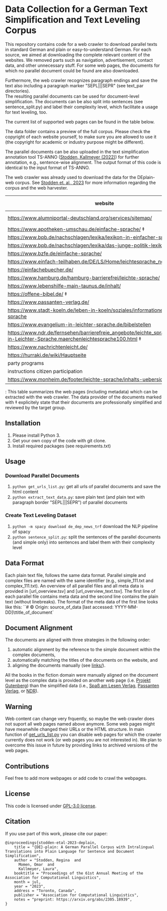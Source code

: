 # Data Collection for a German Text Simplification and Text Leveling Corpus
This repository contains code for a web crawler to download parallel texts in standard German and plain or easy-to-understand German. For each source, we aimed at downloading the
complete relevant content of the websites. We removed parts such as navigation, advertisement, contact data, and other unnecessary stuff.
For some web pages, the documents for which no parallel document could be found are also downloaded. 

Furthermore, the web crawler recognizes paragraph endings and save the text also including a paragraph marker "SEPL|||SEPR" (see text_par directories).  
The resulting parallel documents can be used for document-level simplification. 
The documents can be also split into sentences (see sentence_split.py) and label their complexity level, which facilitate a usage for text leveling, too.

The current list of supported web pages can be found in the table below.

The data folder contains a preview of the full corpus. 
Please check the copyright of each website yourself, to make sure you are allowed to use it (the copyright for academic or industry purpose might be different). 

The parallel documents can be also uploaded in the text simplification annotation tool TS-ANNO ([Stodden, Kallmeyer (2022)](https://github.com/rstodden/TS_annotation_tool)) for further annotation, e.g., sentence-wise alignment. 
The output format of this code is identical to the input format of TS-ANNO.

The web crawler was already used to download the data for the DEplain-web corpus. See [Stodden et. al., 2023](https://github.com/rstodden/DEPlain) for more information regarding the corpus and the web harvester.




| website                                                                                                                         | simple level | complex level | domain           | copyright | status   |
|---------------------------------------------------------------------------------------------------------------------------------|--------------|---------------|------------------|--------|----------|
| https://www.alumniportal-deutschland.org/services/sitemap/                                                                      | A2           | B2            | language learner |  | &#9940;  |
| https://www.apotheken-umschau.de/einfache-sprache/     ‡                                                                          | B1           | C2            | biomed           | x | &#9989; |
| https://www.bpb.de/nachschlagen/lexika/lexikon-in-einfacher-sprache/                                                            | A2/B1        | C2            | politics         | x | &#9680;|
| https://www.bpb.de/nachschlagen/lexika/das-junge-politik-lexikon/                                                               | children_6   | C2            | politics         | x | &#9680; |
| https://www.bzfe.de/einfache-sprache/                                                                                           | A2/B1        | C2            | health/food      | x | &#9989; |
| https://www.einfach-teilhaben.de/DE/LS/Home/leichtesprache_node.html                                                            | A1           | C2            | web              | x | &#9989; |
| https://einfachebuecher.de/                                                                                                     | A2/B1        | C2            | fiction          | x | &#9989; |
| https://www.hamburg.de/hamburg-barrierefrei/leichte-sprache/                                                                    | A1           | C2            | web              | x | &#9989; |
| https://www.lebenshilfe-main-taunus.de/inhalt/                                                                                  | A1           | C2            | accessibility    | x | &#9989; |
| https://offene-bibel.de/  ‡                                                                                                      | A1           | C2            | bible            | x | &#9989; |
| https://www.passanten-verlag.de/                                                                                                | A2/B1        | C2            | fiction          | x | &#9989; |
| https://www.stadt-koeln.de/leben-in-koeln/soziales/informationen-leichter-sprache                                               | A1           | C2            | web              | x | &#9989; |
| https://www.evangelium-in-leichter-sprache.de/bibelstellen                                                                      | A1           | C2            | bible            | x | &#11036; |
| https://www.ndr.de/fernsehen/barrierefreie_angebote/leichte_sprache/Maerchen-in-Leichter-Sprache,maerchenleichtesprache100.html ‡ | A1 | C2 | fiction          | x | &#9989; |
| https://www.nachrichtenleicht.de/                                                                                               | A1 |  | news             | x | &#11036; |
| https://hurraki.de/wiki/Hauptseite                                                                                              | A1 | | wiki             | x | &#11036; |
| party programs                                                                                                                  | A1 | | politics         | x | &#11036; |
| instructions citizen participation                                                                                              | A1 | | politics         | x | &#11036; |
| https://www.monheim.de/footer/leichte-sprache/inhalts-uebersicht | A1 | C2 | web |x | &#11036; |

: This table summarizes the web pages (including metadata) which can be extracted with the web crawler. The data provider of the documents marked with ‡ explicitely state that their
documents are professionally simplified and reviewed by the target group.


## Installation
1) Please install Python 3.
2) Get your own copy of the code with git clone.
3) Install required packages (see requirements.txt)

## Usage
### Download Parallel Documents
1)  ``python get_urls_list.py``: get all urls of parallel documents and save the html content
2) ``python extract_text_data.py``: save plain text (and plain text with paragraph border "SEPL|||SEPR") of parallel documents

### Create Text Leveling Dataset 
1) ``python -m spacy download de_dep_news_trf`` download the NLP pipeline of spacy
2) ``python sentence_split.py``: split the sentences of the parallel documents (and simple only) into sentences and label them with their complexity level

## Data Format
Each plain text file, follows the same data format. Parallel simple and complex files are named with the same identifier (e.g., simple_111.txt and complex_111.txt). 
An overview of all parallel files and all meta data is provided in [url_overview.tsv] and [url_overview_text.tsv].
The first line of each parallel file contains meta data and the second line contains the plain text (without linebreaks).
The format of the meta data of the first line looks like this: 
``# © Origin: source_of_data [last accessed: YYYY-MM-DD]\ttitle_of_document` 

## Document Alignment
The documents are aligned with three strategies in the following order: 
1) automatic alignment by the reference to the simple document within the complex documents, 
2) automatically matching the titles of the documents on the website, and 
3) aligning the documents manually (see [links/](https://github.com/rstodden/data_collection_german_simplification/tree/master/links)). 

All the books in the fiction domain were manually aligned on the document level as the complex data is provided on another web page (i.e. [Projekt Gutenberg](https://www.projekt-gutenberg.org/)) than the simplified data (i.e., [Spaß am Lesen Verlag](https://einfachebuecher.de/), [Passanten Verlag](https://www.passanten-verlag.de/), or [NDR](https://www.ndr.de/fernsehen/barrierefreie_angebote/leichte_sprache/Maerchen-in-Leichter-Sprache,maerchenleichtesprache100.html)).

## Warning
Web content can change very frquently, so maybe the web crawler does not suport all web pages named above anymore. Some web pages might have meanwhile changed their URLs or the HTML structure. In main function of [get_urls_list.py](https://github.com/rstodden/data_collection_german_simplification/blob/master/get_urls_list.py#L833) you can disable web pages for which the crawler currently does not work (or web pages you are not interested in). We plan to overcome this issue in future by providing links to archived versions of the web pages.

## Contributions
Feel free to add more webpages or add code to crawl the webpages. 

## License
This code is licensed under [GPL-3.0 license](LICENSE).

## Citation
If you use part of this work, please cite our paper:

```
@inproceedings{stodden-etal-2023-deplain,
    title = "{DE}-plain: A German Parallel Corpus with Intralingual Translations into Plain Language for Sentence and Document Simplification",
    author = "Stodden, Regina  and
      Momen, Omar  and
      Kallmeyer, Laura",
    booktitle = "Proceedings of the 61st Annual Meeting of the Association for Computational Linguistics",
    month = jul,
    year = "2023",
    address = "Toronto, Canada",
    publisher = "Association for Computational Linguistics",
    notes = "preprint: https://arxiv.org/abs/2305.18939",
}

```

